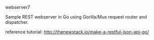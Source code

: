 webserver7

Sample REST webserver in Go using Gorilla/Mux request router and dispatcher.

reference tutorial:
http://thenewstack.io/make-a-restful-json-api-go/
